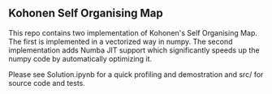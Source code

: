 ## Kohonen Self Organising Map

This repo contains two implementation of Kohonen's Self Organising Map. The first is implemented in a vectorized way in numpy. The second implementation adds Numba JIT support which significantly speeds up the numpy code by automatically optimizing it. 

Please see Solution.ipynb for a quick profiling and demostration and src/ for source code and tests.
